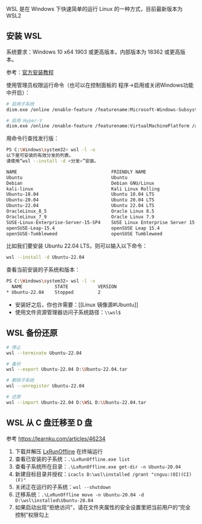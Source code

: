 WSL 是在 Windows 下快速简单的运行 Linux 的一种方式，目前最新版本为 WSL2

## 安装 WSL

系统要求：Windows 10 x64 1903 或更高版本，内部版本为 18362 或更高版本。

参考：[官方安装教程](https://learn.microsoft.com/zh-cn/windows/wsl/install)

使用管理员权限运行命令（也可以在控制面板的 程序->启用或关闭Windows功能中开启）：
```sh
# 启用子系统
dism.exe /online /enable-feature /featurename:Microsoft-Windows-Subsystem-Linux /all /norestart

# 启用 Hyper-V
dism.exe /online /enable-feature /featurename:VirtualMachinePlatform /all /norestart
```

用命令行查找发行版：
```sh
PS C:\Windows\system32> wsl -l -o
以下是可安装的有效分发的列表。
请使用“wsl --install -d <分发>”安装。

NAME                                   FRIENDLY NAME
Ubuntu                                 Ubuntu
Debian                                 Debian GNU/Linux
kali-linux                             Kali Linux Rolling
Ubuntu-18.04                           Ubuntu 18.04 LTS
Ubuntu-20.04                           Ubuntu 20.04 LTS
Ubuntu-22.04                           Ubuntu 22.04 LTS
OracleLinux_8_5                        Oracle Linux 8.5
OracleLinux_7_9                        Oracle Linux 7.9
SUSE-Linux-Enterprise-Server-15-SP4    SUSE Linux Enterprise Server 15 SP4
openSUSE-Leap-15.4                     openSUSE Leap 15.4
openSUSE-Tumbleweed                    openSUSE Tumbleweed
```

比如我们要安装 Ubuntu 22.04 LTS，则可以输入以下命令：
```sh
wsl --install -d Ubuntu-22.04
```

查看当前安装的子系统和版本：
```sh
PS C:\Windows\system32> wsl -l -v
  NAME            STATE           VERSION
* Ubuntu-22.04    Stopped         2
```

- 安装好之后，你也许需要：[[Linux 镜像源#Ubuntu]]
- 使用文件资源管理器访问子系统路径：`\\wsl$`

## WSL 备份还原

```sh
# 停止
wsl --terminate Ubuntu-22.04

# 备份
wsl --export Ubuntu-22.04 D:\Ubuntu-22.04.tar

# 删除子系统
wsl --unregister Ubuntu-22.04

# 还原
wsl --import Ubuntu-22.04 D:\WSL D:\Ubuntu-22.04.tar
```

## WSL 从 C 盘迁移至 D 盘

参考 https://learnku.com/articles/46234

1. 下载并解压 [LxRunOffline](https://github.com/DDoSolitary/LxRunOffline) 在终端运行
2. 查看已安装的子系统：`.\LxRunOffline.exe list`
3. 查看子系统所在目录：`.\LxRunOffline.exe get-dir -n Ubuntu-20.04`
4. 新建目标目录并授权：`icacls D:\wsl\installed /grant "cnguu:(OI)(CI)(F)"`
5. 关闭正在运行的子系统：`wsl --shutdown`
6. 迁移系统：`.\LxRunOffline move -n Ubuntu-20.04 -d D:\wsl\installed\Ubuntu-20.04`
7. 如果启动出现“拒绝访问”，请在文件夹属性的安全设置里把当前用户的“完全控制”权限勾上